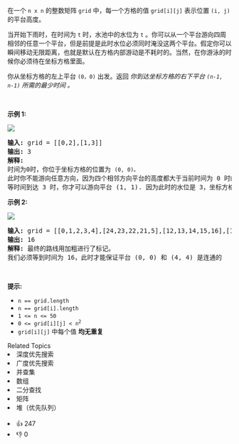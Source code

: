 <p>在一个 <code>n x n</code>&nbsp;的整数矩阵&nbsp;<code>grid</code> 中，每一个方格的值 <code>grid[i][j]</code> 表示位置 <code>(i, j)</code> 的平台高度。</p>

<p>当开始下雨时，在时间为&nbsp;<code>t</code>&nbsp;时，水池中的水位为&nbsp;<code>t</code>&nbsp;。你可以从一个平台游向四周相邻的任意一个平台，但是前提是此时水位必须同时淹没这两个平台。假定你可以瞬间移动无限距离，也就是默认在方格内部游动是不耗时的。当然，在你游泳的时候你必须待在坐标方格里面。</p>

<p>你从坐标方格的左上平台&nbsp;<code>(0，0)</code> 出发。返回 <em>你到达坐标方格的右下平台&nbsp;<code>(n-1, n-1)</code>&nbsp;所需的最少时间 。</em></p>

<p>&nbsp;</p>

<p><strong>示例 1:</strong></p>

<p><img src="https://assets.leetcode.com/uploads/2021/06/29/swim1-grid.jpg" /></p>

<pre>
<strong>输入:</strong> grid = [[0,2],[1,3]]
<strong>输出:</strong> 3
<strong>解释:</strong>
时间为0时，你位于坐标方格的位置为 <code>(0, 0)。</code>
此时你不能游向任意方向，因为四个相邻方向平台的高度都大于当前时间为 0 时的水位。
等时间到达 3 时，你才可以游向平台 (1, 1). 因为此时的水位是 3，坐标方格中的平台没有比水位 3 更高的，所以你可以游向坐标方格中的任意位置
</pre>

<p><strong>示例 2:</strong></p>

<p><img src="https://assets.leetcode.com/uploads/2021/06/29/swim2-grid-1.jpg" /></p>

<pre>
<strong>输入:</strong> grid = [[0,1,2,3,4],[24,23,22,21,5],[12,13,14,15,16],[11,17,18,19,20],[10,9,8,7,6]]
<strong>输出:</strong> 16
<strong>解释: </strong>最终的路线用加粗进行了标记。
我们必须等到时间为 16，此时才能保证平台 (0, 0) 和 (4, 4) 是连通的
</pre>

<p>&nbsp;</p>

<p><strong>提示:</strong></p>

<ul>
	<li><code>n == grid.length</code></li>
	<li><code>n == grid[i].length</code></li>
	<li><code>1 &lt;= n &lt;= 50</code></li>
	<li><code>0 &lt;= grid[i][j] &lt;&nbsp;n<sup>2</sup></code></li>
	<li><code>grid[i][j]</code>&nbsp;中每个值&nbsp;<strong>均无重复</strong></li>
</ul>
<div><div>Related Topics</div><div><li>深度优先搜索</li><li>广度优先搜索</li><li>并查集</li><li>数组</li><li>二分查找</li><li>矩阵</li><li>堆（优先队列）</li></div></div><br><div><li>👍 247</li><li>👎 0</li></div>